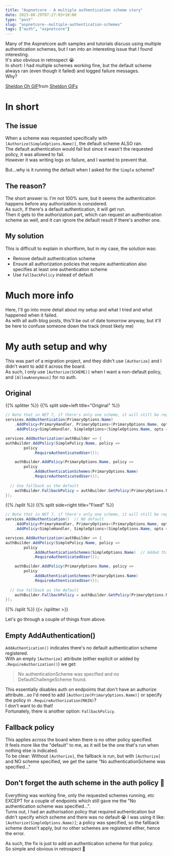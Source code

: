 ```yaml
---
title: "Aspnetcore - A multiple authentication scheme story"
date: 2023-08-29T07:27:03+10:00
type: "post"
slug: "aspnetcore--multiple-authentication-schemes"
tags: ["auth", "aspnetcore"]
---
```


Many of the Aspnetcore auth samples and tutorials discuss using multiple authentication schemes, but I ran into an interesting issue that I found interesting.  
It's also obvious in retrospect 😭  
In short: I had multiple schemes working fine, but the default scheme always ran (even though it failed) and logged failure messages.   
Why?  

<!--more-->  

<div style="margin: auto;width:20%;min-width:40rem;">
	<div class="tenor-gif-embed" data-postid="15779151" data-share-method="host" data-aspect-ratio="1.33333" data-width="100%"><a href="https://tenor.com/view/sheldon-oh-frickity-frack-not-this-again-gif-15779151">Sheldon Oh GIF</a>from <a href="https://tenor.com/search/sheldon-gifs">Sheldon GIFs</a></div> <script type="text/javascript" async src="https://tenor.com/embed.js"></script>
</div>

# In short  
## The issue  
When a scheme was requested specifically with `[Authorize(SimpleOptions.Name)]`, the default scheme ALSO ran.    
The default authentication would fail but since it wasn't the requested policy, it was allowed to fail.  
However it was writing logs on failure, and I wanted to prevent that.  

But...why is it running the default when I asked for the `Simple` scheme?   

## The reason?  
The short answer is: I'm not 100% sure, but it seems the authentication happens before any authorization is considered.  
As such, if there's a default authentication, it will get run.  
Then it gets to the authorization part, which can request an authentication scheme as well, and it can ignore the default result if there's another one.  

## My solution  
This is difficult to explain in shortform, but in my case, the solution was:
- Remove default authentication scheme  
- Ensure all authorization policies that require authentication also specifies at least one authentication scheme  
- Use `FallbackPolicy` instead of default  

# Much more info  
Here, I'll go into more detail about my setup and what I tried and what happened when it failed.  
As with all auth blog posts, this'll be out of date tomorrow anyway, but it'll be here to confuse someone down the track (most likely me)  

# My auth setup and why  
This was part of a migration project, and they didn't use `[Authorize]` and I didn't want to add it across the board.  
As such, I only use `[Authorize(SCHEME)]` when I want a non-default policy, and `[AllowAnonymous]` for no auth.  

## Original  
{{% splitter %}}
{{% split side=left title="Original" %}}
```cs
// Note that in NET 7, if there's only one scheme, it will still be registered as the default if omitted.  
services.AddAuthentication(PrimaryOptions.Name) 
	.AddPolicy<PrimaryHandler, PrimaryOptions>(PrimaryOptions.Name, opts => {})
	.AddPolicy<SimpleHandler, SimpleOptions>(SimpleOptions.Name, opts => {});

services.AddAuthorization(authBuilder => {
authBuilder.AddPolicy(SimplePolicy.Name, policy => 
		policy
			.RequireAuthenticatedUser());

	authBuilder.AddPolicy(PrimaryOptions.Name, policy => 
		policy
			.AddAuthenticationSchemes(PrimaryOptions.Name)
			.RequireAuthenticatedUser());
	
  // Use fallback as the default
	authBuilder.FallbackPolicy = authBuilder.GetPolicy(PrimaryOptions.Name);
});
```   
{{% /split %}}
{{% split side=right title="Fixed" %}}
```cs
// Note that in NET 7, if there's only one scheme, it will still be registered as the default if omitted.  
services.AddAuthentication()  // NO default 
	.AddPolicy<PrimaryHandler, PrimaryOptions>(PrimaryOptions.Name, opts => {})
	.AddPolicy<SimpleHandler, SimpleOptions>(SimpleOptions.Name, opts => {});

services.AddAuthorization(authBuilder => {
authBuilder.AddPolicy(SimplePolicy.Name, policy => 
		policy
			.AddAuthenticationSchemes(SimpleOptions.Name)  // Added this!
			.RequireAuthenticatedUser());

	authBuilder.AddPolicy(PrimaryOptions.Name, policy => 
		policy
			.AddAuthenticationSchemes(PrimaryOptions.Name)
			.RequireAuthenticatedUser());
	
  // Use fallback as the default
	authBuilder.FallbackPolicy = authBuilder.GetPolicy(PrimaryOptions.Name);
});
```   
{{% /split %}}
{{< /splitter >}}  

Let's go through a couple of things from above.

## Empty AddAuthentication()
`AddAuthentication()` indicates there's no default authentication scheme registered.  
With an empty `[Authorize]` attribute (either explicit or added by `.RequireAuthorization()`) we get:
> No authenticationScheme was specified and no DefaultChallengeScheme found.  

This essentially disables auth on endpoints that don't have an authorize attribute...so I'd need to add `[Authorize(PrimaryOptions.Name)]` or specify the policy in `.RequireAuthorization(MAIN)`?  
I don't want to do that!  
Fortunately, there is another option: `FallbackPolicy`.  

## Fallback policy  
This applies across the board when there is no other policy specified.  
It feels more like the "default" to me, as it will be the one that's run when nothing else is indicated.  
To be clear: Without `[Authorize]`, the fallback is run, but with `[Authorize]` and NO scheme specified, we get the same "No authenticationScheme was specified..."  

## Don't forget the auth scheme in the auth policy 🤔
Everything was working fine, only the requested schemes running, etc EXCEPT for a couple of endpoints which still gave me the "No authentication scheme was specified...".  
Turns out, I had an authorisation policy that required authentication but didn't specify which scheme and there was no default 😭
I was using it like: `[Authorize(SimpleOptions.Name)]`; a policy was specified, so the fallback scheme doesn't apply, but no other schemes are registered either, hence the error.

As such, the fix is just to add an authentication scheme for that policy.  
So simple and obvious in retrospect 🤦